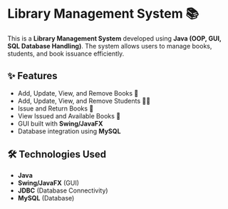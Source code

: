# Library Management System 📚

This is a **Library Management System** developed using **Java (OOP, GUI, SQL Database Handling)**. The system allows users to manage books, students, and book issuance efficiently.

## ✨ Features
- Add, Update, View, and Remove Books 📖
- Add, Update, View, and Remove Students 👩‍🎓
- Issue and Return Books 🔄
- View Issued and Available Books 📂
- GUI built with **Swing/JavaFX**
- Database integration using **MySQL**

## 🛠️ Technologies Used
- **Java**
- **Swing/JavaFX** (GUI)
- **JDBC** (Database Connectivity)
- **MySQL** (Database)

